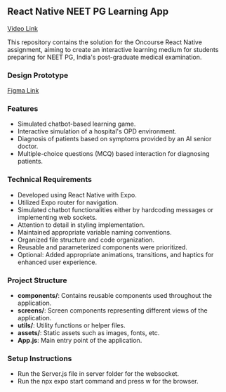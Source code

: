 ## React Native NEET PG Learning App

[Video Link](https://drive.google.com/file/d/1M4N6DC83FEOywC_39nXVcjA1ZD0nYZiP/view?usp=sharing)

This repository contains the solution for the Oncourse React Native assignment, aiming to create an interactive learning medium for students preparing for NEET PG, India's post-graduate medical examination.

### Design Prototype

[Figma Link](https://www.figma.com/file/m0GSPqTXyf52ADmpgyJXjj/Oncourse-Task?type=design&node-id=0-1&mode=design&t=EeSZslxvJsgn2dir-0)


### Features

- Simulated chatbot-based learning game.
- Interactive simulation of a hospital's OPD environment.
- Diagnosis of patients based on symptoms provided by an AI senior doctor.
- Multiple-choice questions (MCQ) based interaction for diagnosing patients.

### Technical Requirements

- Developed using React Native with Expo.
- Utilized Expo router for navigation.
- Simulated chatbot functionalities either by hardcoding messages or implementing web sockets.
- Attention to detail in styling implementation.
- Maintained appropriate variable naming conventions.
- Organized file structure and code organization.
- Reusable and parameterized components were prioritized.
- Optional: Added appropriate animations, transitions, and haptics for enhanced user experience.

### Project Structure

- **components/**: Contains reusable components used throughout the application.
- **screens/**: Screen components representing different views of the application.
- **utils/**: Utility functions or helper files.
- **assets/**: Static assets such as images, fonts, etc.
- **App.js**: Main entry point of the application.

### Setup Instructions
- Run the Server.js file in server folder for the websocket.
- Run the npx expo start command and press w for the browser.
